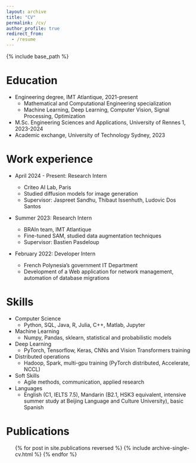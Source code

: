 ```yaml
---
layout: archive
title: "CV"
permalink: /cv/
author_profile: true
redirect_from:
  - /resume
---
```


{% include base_path %}

Education
======
* Engineering degree, IMT Atlantique, 2021-present
  * Mathematical and Computational Engineering specialization
  * Machine Learning, Deep Learning, Computer Vision, Signal Processing, Optimization
* M.Sc. Engineering Sciences and Applications, University of Rennes 1, 2023-2024
* Academic exchange, University of Technology Sydney, 2023

Work experience
======
* April 2024 - Present: Research Intern
  * Criteo AI Lab, Paris
  * Studied diffusion models for image generation
  * Supervisor: Jaspreet Sandhu, Thibaut Issenhuth, Ludovic Dos Santos

* Summer 2023: Research Intern
  * BRAIn team, IMT Atlantique
  * Fine-tuned SAM, studied data augmentation techniques
  * Supervisor: Bastien Pasdeloup

* February 2022: Developer Intern
  * French Polynesia’s government IT Department
  * Development of a Web application for network management, automation of database migrations
  
Skills
======
* Computer Science
  * Python, SQL, Java, R, Julia, C++, Matlab, Jupyter
* Machine Learning
  * Numpy, Pandas, sklearn, statistical and probabilistic models
* Deep Learning
  * PyTorch, Tensorflow, Keras, CNNs and Vision Transformers training
* Distributed operations
  * Hadoop, Spark, multi-gpu training (PyTorch distributed, Accelerate, NCCL)
* Soft Skills
  * Agile methods, communication, applied research
* Languages
  * English (C1, IELTS 7.5), Mandarin (B2.1, HSK3 equivalent, intensive summer study at Beijing Language and Culture University), basic Spanish

Publications
======
  <ul>{% for post in site.publications reversed %}
    {% include archive-single-cv.html %}
  {% endfor %}</ul>